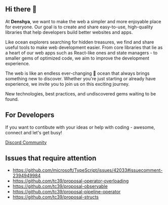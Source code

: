 ## Hi there 👋

At **Denshya**, we want to make the web a simpler and more enjoyable place for everyone.
Our goal is to create and share easy-to-use, high-quality libraries that help developers build better websites and apps.

Like ocean explorers searching for hidden treasures, we find and share useful tools to make web development easier.
From core libraries that lie as a heart of our web apps such as React-like ones and state managers - to smaller gems of optimized code, we aim to improve the development experience.

The web is like an endless ever-changing 🌊 ocean that always brings something new to discover.
Whether you're just starting or already have experience, we invite you to join us on this exciting journey.

New technologies, best practices, and undiscovered gems waiting to be found.

## For Developers

If you want to contibute with your ideas or help with coding - awesome, connect and let's get busy!

[Discord Community](https://discord.gg/sHp2pxrSws)

## Issues that require attention
- https://github.com/microsoft/TypeScript/issues/42033#issuecomment-2394949984
- https://github.com/tc39/proposal-operator-overloading
- https://github.com/tc39/proposal-observable
- https://github.com/tc39/proposal-pipeline-operator
- https://github.com/tc39/proposal-structs
